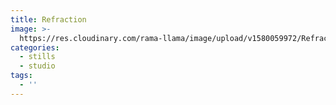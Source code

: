 ```yaml
---
title: Refraction
image: >-
  https://res.cloudinary.com/rama-llama/image/upload/v1580059972/Refraction-Landscape_ol34wt.jpg
categories:
  - stills
  - studio
tags:
  - ''
---
```


